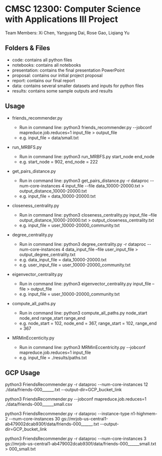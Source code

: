 # CMSC 12300: Computer Science with Applications III Project
Team Members: Xi Chen, Yangyang Dai, Rose Gao, Liqiang Yu

## Folders & Files
- code: contains all python files
- notebooks: contains all notebooks
- presentation: contains the final presentation PowerPoint
- proposal: contains our initial project proposal
- report: contains our final report
- data: contains several smaller datasets and inputs for python files
- results: contains some sample outputs and results

## Usage
- friends_recommender.py
	- Run in command line: python3 friends_recommender.py --jobconf mapreduce.job.reduces=1 input_file > output_file
	- e.g. input_file = data/small.txt

- run_MRBFS.py
	- Run in command line: python3 run_MRBFS.py start_node end_node 
	- e.g. start_node = 902, end_node = 222

- get_pairs_distance.py
	- Run in command line: python3 get_pairs_distance.py -r dataproc --num-core-instances 4 input_file --file data_10000-20000.txt > output_distance_10000-20000.txt
	- e.g. input_file = data_10000-20000.txt

- closeness_centrality.py
	- Run in command line: python3 closeness_centrality.py input_file –file output_distance_10000-20000.txt > output_closeness_centrality.txt
	- e.g. input_file = user_10000-20000_community.txt

- degree_centrality.py
	- Run in command line: python3 degree_centrality.py -r dataproc --num-core-instances 4 data_input_file –file user_input_file > output_degree_centrality.txt
	- e.g. data_input_file = data_10000-20000.txt
	- e.g. user_input_file = user_10000-20000_community.txt
	
- eigenvector_centrality.py
	- Run in command line: python3 eigenvector_centrality.py input_file –file  > output_file
	- e.g. input_file = user_10000-20000_community.txt
	
- compute_all_paths.py
	- Run in command line: python3 compute_all_paths.py node_start node_end range_start range_end
	- e.g. node_start = 102, node_end = 367, range_start = 102, range_end = 367

- MRMinEccenticity.py
	- Run in command line: python3 MRMinEccentricity.py --jobconf mapreduce.job.reduces=1 input_file
	- e.g. input_file = ./results/paths.txt


## GCP Usage
python3 FriendsRecommender.py -r dataproc --num-core-instances 12 ./data/friends-000______.txt --output-dir=GCP_bucket_link

python3 FriendsRecommender.py --jobconf mapreduce.job.reduces=1 ./data/friends-000______small.csv 

python3 FriendsRecommender.py -r dataproc --instance-type n1-highmem-2 --num-core-instances 30 gs://mrjob-us-central1-ab479002dcab930f/data/friends-000______.txt --output-dir=GCP_bucket_link

python3 FriendsRecommender.py -r dataproc --num-core-instances 3 gs://mrjob-us-central1-ab479002dcab930f/data/friends-000______small.txt > 000_small.txt
